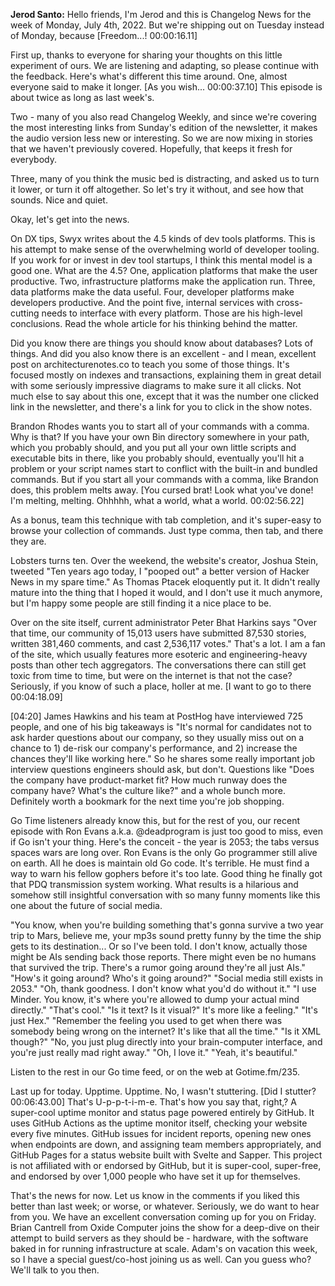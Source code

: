 **Jerod Santo:** Hello friends, I'm Jerod and this is Changelog News for the week of Monday, July 4th, 2022. But we're shipping out on Tuesday instead of Monday, because \[Freedom...! 00:00:16.11\]

First up, thanks to everyone for sharing your thoughts on this little experiment of ours. We are listening and adapting, so please continue with the feedback. Here's what's different this time around. One, almost everyone said to make it longer. \[As you wish... 00:00:37.10\] This episode is about twice as long as last week's.

Two - many of you also read Changelog Weekly, and since we're covering the most interesting links from Sunday's edition of the newsletter, it makes the audio version less new or interesting. So we are now mixing in stories that we haven't previously covered. Hopefully, that keeps it fresh for everybody.

Three, many of you think the music bed is distracting, and asked us to turn it lower, or turn it off altogether. So let's try it without, and see how that sounds. Nice and quiet.

Okay, let's get into the news.

On DX tips, Swyx writes about the 4.5 kinds of dev tools platforms. This is his attempt to make sense of the overwhelming world of developer tooling. If you work for or invest in dev tool startups, I think this mental model is a good one. What are the 4.5? One, application platforms that make the user productive. Two, infrastructure platforms make the application run. Three, data platforms make the data useful. Four, developer platforms make developers productive. And the point five, internal services with cross-cutting needs to interface with every platform. Those are his high-level conclusions. Read the whole article for his thinking behind the matter.

Did you know there are things you should know about databases? Lots of things. And did you also know there is an excellent - and I mean, excellent post on architecturenotes.co to teach you some of those things. It's focused mostly on indexes and transactions, explaining them in great detail with some seriously impressive diagrams to make sure it all clicks. Not much else to say about this one, except that it was the number one clicked link in the newsletter, and there's a link for you to click in the show notes.

Brandon Rhodes wants you to start all of your commands with a comma. Why is that? If you have your own Bin directory somewhere in your path, which you probably should, and you put all your own little scripts and executable bits in there, like you probably should, eventually you'll hit a problem or your script names start to conflict with the built-in and bundled commands. But if you start all your commands with a comma, like Brandon does, this problem melts away. \[You cursed brat! Look what you've done! I'm melting, melting. Ohhhhh, what a world, what a world. 00:02:56.22\]

As a bonus, team this technique with tab completion, and it's super-easy to browse your collection of commands. Just type comma, then tab, and there they are.

Lobsters turns ten. Over the weekend, the website's creator, Joshua Stein, tweeted "Ten years ago today, I "pooped out" a better version of Hacker News in my spare time." As Thomas Ptacek eloquently put it. It didn't really mature into the thing that I hoped it would, and I don't use it much anymore, but I'm happy some people are still finding it a nice place to be.

Over on the site itself, current administrator Peter Bhat Harkins says "Over that time, our community of 15,013 users have submitted 87,530 stories, written 381,460 comments, and cast 2,536,117 votes." That's a lot. I am a fan of the site, which usually features more esoteric and engineering-heavy posts than other tech aggregators. The conversations there can still get toxic from time to time, but were on the internet is that not the case? Seriously, if you know of such a place, holler at me. \[I want to go to there 00:04:18.09\]

\[04:20\] James Hawkins and his team at PostHog have interviewed 725 people, and one of his big takeaways is "It's normal for candidates not to ask harder questions about our company, so they usually miss out on a chance to 1) de-risk our company's performance, and 2) increase the chances they'll like working here." So he shares some really important job interview questions engineers should ask, but don't. Questions like "Does the company have product-market fit? How much runway does the company have? What's the culture like?" and a whole bunch more. Definitely worth a bookmark for the next time you're job shopping.

Go Time listeners already know this, but for the rest of you, our recent episode with Ron Evans a.k.a. @deadprogram is just too good to miss, even if Go isn't your thing. Here's the conceit - the year is 2053; the tabs versus spaces wars are long over. Ron Evans is the only Go programmer still alive on earth. All he does is maintain old Go code. It's terrible. He must find a way to warn his fellow gophers before it's too late. Good thing he finally got that PDQ transmission system working. What results is a hilarious and somehow still insightful conversation with so many funny moments like this one about the future of social media.

"You know, when you're building something that's gonna survive a two year trip to Mars, believe me, your mp3s sound pretty funny by the time the ship gets to its destination... Or so I've been told. I don't know, actually those might be AIs sending back those reports. There might even be no humans that survived the trip. There's a rumor going around they're all just AIs." "How's it going around? Who's it going around?" "Social media still exists in 2053." "Oh, thank goodness. I don't know what you'd do without it." "I use Minder. You know, it's where you're allowed to dump your actual mind directly." "That's cool." "Is it text? Is it visual?" It's more like a feeling." "It's just Hex." "Remember the feeling you used to get when there was somebody being wrong on the internet? It's like that all the time." "Is it XML though?" "No, you just plug directly into your brain-computer interface, and you're just really mad right away." "Oh, I love it." "Yeah, it's beautiful."

Listen to the rest in our Go time feed, or on the web at Gotime.fm/235.

Last up for today. Upptime. Upptime. No, I wasn't stuttering. \[Did I stutter? 00:06:43.00\] That's U-p-p-t-i-m-e. That's how you say that, right,? A super-cool uptime monitor and status page powered entirely by GitHub. It uses GitHub Actions as the uptime monitor itself, checking your website every five minutes. GitHub issues for incident reports, opening new ones when endpoints are down, and assigning team members appropriately, and GitHub Pages for a status website built with Svelte and Sapper. This project is not affiliated with or endorsed by GitHub, but it is super-cool, super-free, and endorsed by over 1,000 people who have set it up for themselves.

That's the news for now. Let us know in the comments if you liked this better than last week; or worse, or whatever. Seriously, we do want to hear from you. We have an excellent conversation coming up for you on Friday. Brian Cantrell from Oxide Computer joins the show for a deep-dive on their attempt to build servers as they should be - hardware, with the software baked in for running infrastructure at scale. Adam's on vacation this week, so I have a special guest/co-host joining us as well. Can you guess who? We'll talk to you then.
